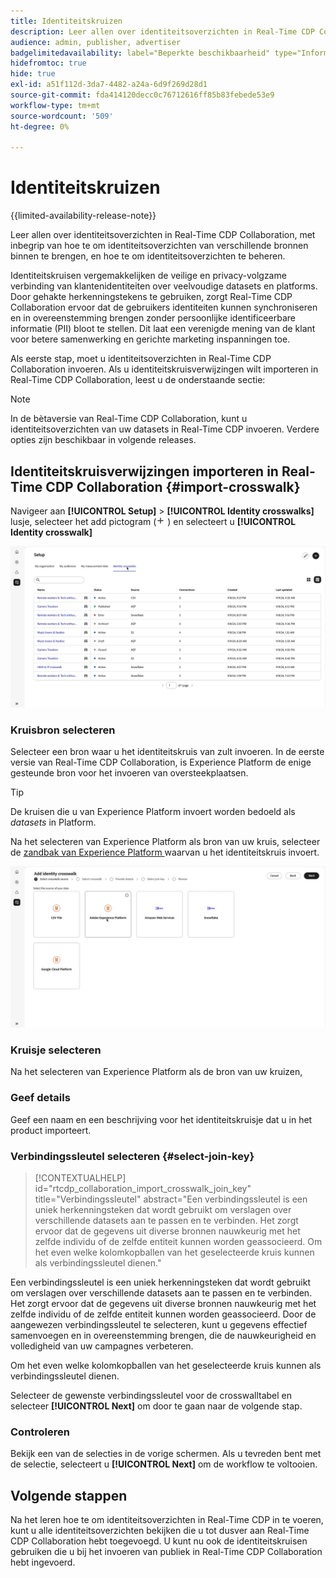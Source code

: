 ```yaml
---
title: Identiteitskruizen
description: Leer allen over identiteitsoverzichten in Real-Time CDP Collaboration, met inbegrip van hoe brengt de identiteitsoverzichten binnen van verschillende bronnen, en hoe te om identiteitsoverzichten te beheren
audience: admin, publisher, advertiser
badgelimitedavailability: label="Beperkte beschikbaarheid" type="Informative" url="https://helpx.adobe.com/nl/legal/product-descriptions/real-time-customer-data-platform-collaboration.html newtab=true"
hidefromtoc: true
hide: true
exl-id: a51f112d-3da7-4482-a24a-6d9f269d28d1
source-git-commit: fda414120decc0c76712616ff85b83febede53e9
workflow-type: tm+mt
source-wordcount: '509'
ht-degree: 0%

---
```


# Identiteitskruizen

{{limited-availability-release-note}}

Leer allen over identiteitsoverzichten in Real-Time CDP Collaboration, met inbegrip van hoe te om identiteitsoverzichten van verschillende bronnen binnen te brengen, en hoe te om identiteitsoverzichten te beheren.

Identiteitskruisen vergemakkelijken de veilige en privacy-volgzame verbinding van klantenidentiteiten over veelvoudige datasets en platforms. Door gehakte herkenningstekens te gebruiken, zorgt Real-Time CDP Collaboration ervoor dat de gebruikers identiteiten kunnen synchroniseren en in overeenstemming brengen zonder persoonlijke identificeerbare informatie (PII) bloot te stellen. Dit laat een verenigde mening van de klant voor betere samenwerking en gerichte marketing inspanningen toe.

<!--
In Real-Time CDP Collaboration, use identity crosswalks alongside your audiences by [TODO] insert material here. 
-->


Als eerste stap, moet u identiteitsoverzichten in Real-Time CDP Collaboration invoeren. Als u identiteitskruisverwijzingen wilt importeren in Real-Time CDP Collaboration, leest u de onderstaande sectie:

>[!NOTE]
>
>In de bètaversie van Real-Time CDP Collaboration, kunt u identiteitsoverzichten van uw datasets in Real-Time CDP invoeren. Verdere opties zijn beschikbaar in volgende releases.

## Identiteitskruisverwijzingen importeren in Real-Time CDP Collaboration {#import-crosswalk}

Navigeer aan **[!UICONTROL Setup]** > **[!UICONTROL Identity crosswalks]** lusje, selecteer het add pictogram (![ voeg pictogram toe.](/help/assets/icons/plus.png) ) en selecteert u **[!UICONTROL Identity crosswalk]**

![ Opname van hoe te om aan het scherm te krijgen om identiteitskruisverwijzingen toe te voegen ](/help/assets/setup/identity-crosswalks/import-identity-crosswalk.gif)

### Kruisbron selecteren

Selecteer een bron waar u het identiteitskruis van zult invoeren. In de eerste versie van Real-Time CDP Collaboration, is Experience Platform de enige gesteunde bron voor het invoeren van oversteekplaatsen.

>[!TIP]
>
>De kruisen die u van Experience Platform invoert worden bedoeld als *datasets* in Platform.

Na het selecteren van Experience Platform als bron van uw kruis, selecteer de [ zandbak van Experience Platform ](https://experienceleague.adobe.com/nl/docs/experience-platform/sandbox/home) waarvan u het identiteitskruis invoert.

![ Opname van hoe te om een dwarshellbron te selecteren ](/help/assets/setup/identity-crosswalks/select-crosswalk-source.gif)

### Kruisje selecteren

Na het selecteren van Experience Platform als de bron van uw kruizen,

### Geef details

Geef een naam en een beschrijving voor het identiteitskruisje dat u in het product importeert.

### Verbindingssleutel selecteren {#select-join-key}

>[!CONTEXTUALHELP]
>id="rtcdp_collaboration_import_crosswalk_join_key"
>title="Verbindingssleutel"
>abstract="Een verbindingssleutel is een uniek herkenningsteken dat wordt gebruikt om verslagen over verschillende datasets aan te passen en te verbinden. Het zorgt ervoor dat de gegevens uit diverse bronnen nauwkeurig met het zelfde individu of de zelfde entiteit kunnen worden geassocieerd. Om het even welke kolomkopballen van het geselecteerde kruis kunnen als verbindingssleutel dienen."

Een verbindingssleutel is een uniek herkenningsteken dat wordt gebruikt om verslagen over verschillende datasets aan te passen en te verbinden. Het zorgt ervoor dat de gegevens uit diverse bronnen nauwkeurig met het zelfde individu of de zelfde entiteit kunnen worden geassocieerd. Door de aangewezen verbindingssleutel te selecteren, kunt u gegevens effectief samenvoegen en in overeenstemming brengen, die de nauwkeurigheid en volledigheid van uw campagnes verbeteren.

Om het even welke kolomkopballen van het geselecteerde kruis kunnen als verbindingssleutel dienen.

Selecteer de gewenste verbindingssleutel voor de crosswalltabel en selecteer **[!UICONTROL Next]** om door te gaan naar de volgende stap.

### Controleren

Bekijk een van de selecties in de vorige schermen. Als u tevreden bent met de selectie, selecteert u **[!UICONTROL Next]** om de workflow te voltooien.

## Volgende stappen

Na het leren hoe te om identiteitsoverzichten in Real-Time CDP in te voeren, kunt u alle identiteitsoverzichten bekijken die u tot dusver aan Real-Time CDP Collaboration hebt toegevoegd. U kunt nu ook de identiteitskruisen gebruiken die u bij het invoeren van publiek in Real-Time CDP Collaboration hebt ingevoerd.
